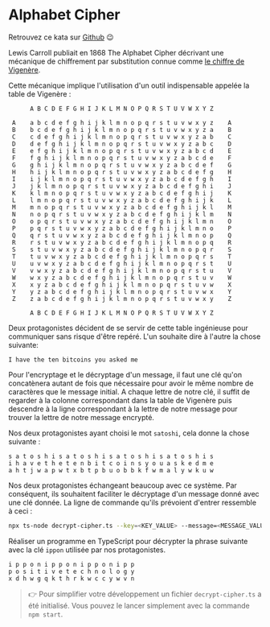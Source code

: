 # Alphabet Cipher

Retrouvez ce kata sur [Github](https://github.com/simonguillochon/ippon-cipher-ts) 😉

Lewis Carroll publiait en 1868 The Alphabet Cipher décrivant une mécanique de chiffrement par substitution connue comme [le chiffre de Vigenère](https://en.wikipedia.org/wiki/Vigen%C3%A8re_cipher).

Cette mécanique implique l'utilisation d'un outil indispensable appelée la table de Vigenère :

```
      A B C D E F G H I J K L M N O P Q R S T U V W X Y Z     
                                                             
 A    a b c d e f g h i j k l m n o p q r s t u v w x y z    A
 B    b c d e f g h i j k l m n o p q r s t u v w x y z a    B
 C    c d e f g h i j k l m n o p q r s t u v w x y z a b    C
 D    d e f g h i j k l m n o p q r s t u v w x y z a b c    D
 E    e f g h i j k l m n o p q r s t u v w x y z a b c d    E
 F    f g h i j k l m n o p q r s t u v w x y z a b c d e    F
 G    g h i j k l m n o p q r s t u v w x y z a b c d e f    G
 H    h i j k l m n o p q r s t u v w x y z a b c d e f g    H
 I    i j k l m n o p q r s t u v w x y z a b c d e f g h    I
 J    j k l m n o p q r s t u v w x y z a b c d e f g h i    J
 K    k l m n o p q r s t u v w x y z a b c d e f g h i j    K
 L    l m n o p q r s t u v w x y z a b c d e f g h i j k    L
 M    m n o p q r s t u v w x y z a b c d e f g h i j k l    M
 N    n o p q r s t u v w x y z a b c d e f g h i j k l m    N
 O    o p q r s t u v w x y z a b c d e f g h i j k l m n    O
 P    p q r s t u v w x y z a b c d e f g h i j k l m n o    P
 Q    q r s t u v w x y z a b c d e f g h i j k l m n o p    Q
 R    r s t u v w x y z a b c d e f g h i j k l m n o p q    R
 S    s t u v w x y z a b c d e f g h i j k l m n o p q r    S
 T    t u v w x y z a b c d e f g h i j k l m n o p q r s    T
 U    u v w x y z a b c d e f g h i j k l m n o p q r s t    U
 V    v w x y z a b c d e f g h i j k l m n o p q r s t u    V
 W    w x y z a b c d e f g h i j k l m n o p q r s t u v    W
 X    x y z a b c d e f g h i j k l m n o p q r s t u v w    X
 Y    y z a b c d e f g h i j k l m n o p q r s t u v w x    Y
 Z    z a b c d e f g h i j k l m n o p q r s t u v w x y    Z
                                                             
      A B C D E F G H I J K L M N O P Q R S T U V W X Y Z     
```

Deux protagonistes décident de se servir de cette table ingénieuse pour communiquer sans risque d'être repéré. L'un souhaite dire à l'autre la chose suivante:
```
I have the ten bitcoins you asked me
```

Pour l'encryptage et le décryptage d'un message, il faut une clé qu'on concatènera autant de fois que nécessaire pour avoir le même nombre de caractères que le message initial. A chaque lettre de notre clé, il suffit de regarder à la colonne correspondant dans la table de Vigenère puis descendre à la ligne correspondant à la lettre de notre message pour trouver la lettre de notre message encrypté.  

Nos deux protagonistes ayant choisi le mot `satoshi`, cela donne la chose suivante : 
```
s a t o s h i s a t o s h i s a t o s h i s a t o s h i s
i h a v e t h e t e n b i t c o i n s y o u a s k e d m e
a h t j w a p w t x b t p b u o b b k f w m a l y w k u w
```
Nos deux protagonistes échangeant beaucoup avec ce système. Par conséquent, ils souhaitent faciliter le décryptage d'un message donné avec une clé donnée. La ligne de commande qu'ils prévoient d'entrer ressemble à ceci :
```bash
npx ts-node decrypt-cipher.ts --key=<KEY_VALUE> --message=<MESSAGE_VALUE>
```

Réaliser un programme en TypeScript pour décrypter la phrase suivante avec la clé `ippon` utilisée par nos protagonistes.
```
i p p o n i p p o n i p p o n i p p
p o s i t i v e t e c h n o l o g y
x d h w g q k t h r k w c c y w v n
```

> 👉 Pour simplifier  votre développement un fichier `decrypt-cipher.ts` a été initialisé. Vous pouvez le lancer simplement avec la commande `npm start`.
